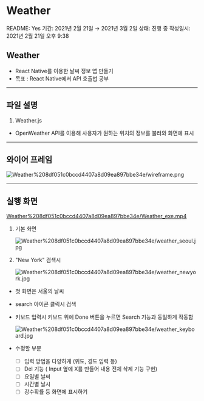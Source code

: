 # Weather

README: Yes
기간: 2021년 2월 21일 → 2021년 3월 2일
상태: 진행 중
작성일시: 2021년 2월 21일 오후 9:38

## Weather

- React Native를 이용한 날씨 정보 앱 만들기
- 목표 : React Native에서 API 호출법 공부

---

## 파일 설명

1. Weather.js
- OpenWeather API를 이용해 사용자가 원하는 위치의 정보를 불러와 화면에 표시

---

## 와이어 프레임

![Weather%208df051c0bccd4407a8d09ea897bbe34e/wireframe.png](Weather%208df051c0bccd4407a8d09ea897bbe34e/wireframe.png)

---

## 실행 화면

[Weather%208df051c0bccd4407a8d09ea897bbe34e/Weather_exe.mp4](Weather%208df051c0bccd4407a8d09ea897bbe34e/Weather_exe.mp4)

1. 기본 화면

   ![Weather%208df051c0bccd4407a8d09ea897bbe34e/weather_seoul.jpg](Weather%208df051c0bccd4407a8d09ea897bbe34e/weather_seoul.jpg)

1. "New York" 검색시

   ![Weather%208df051c0bccd4407a8d09ea897bbe34e/weather_newyork.jpg](Weather%208df051c0bccd4407a8d09ea897bbe34e/weather_newyork.jpg)

- 첫 화면은 서울의 날씨
- search 아이콘 클릭시 검색
- 키보드 입력시 키보드 위에 Done 버튼을 누르면 Search 기능과 동일하게 작동함

  ![Weather%208df051c0bccd4407a8d09ea897bbe34e/weather_keyboard.jpg](Weather%208df051c0bccd4407a8d09ea897bbe34e/weather_keyboard.jpg)

- 수정할 부분
    - [ ]  입력 방법을 다양하게 (위도, 경도 입력 등)
    - [ ]  Del 기능 ( Input 옆에 X를 만들어 내용 전체 삭제 기능 구현)
    - [ ]  요일별 날씨
    - [ ]  시간별 날시
    - [ ]  강수확률 등 화면에 표시하기
